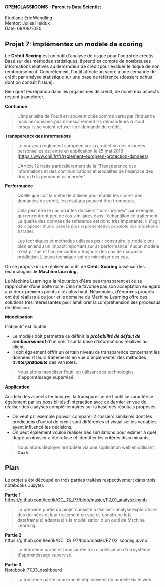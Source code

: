 #### OPENCLASSROOMS - Parcours Data Scientist  
Etudiant: Eric Wendling  
Mentor: Julien Heiduk  
Date: 09/09/2020

## Projet 7: Implémentez un modèle de scoring  

Le **Crédit Scoring** est un outil d'analyse de risque pour l'octroi de crédits. Basé sur des méthodes statistiques, il prend en compte de nombreuses informations relatives au demandeur de crédit pour évaluer le risque de non remboursement. Concrètement, l'outil affecte un score à une demande de crédit par analyse statistique sur une base de référence (dossiers échus dont on connaît l'issue).

Bien que très répandu dans les organismes de crédit, de nombreux aspects restent à améliorer. 

**Confiance**

>L'impartialité de l'outil est souvent citée comme vertu par l'industrie mais ne convainc pas nécessairement les demandeurs surtout lorsqu'ils se voient refuser leur demande de crédit.

**Transparence des informations**

>Le nouveau règlement européen sur la protection des données personnelles est entré en application le 25 mai 2018 (https://www.cnil.fr/fr/reglement-europeen-protection-donnees).
>
>L'Article 12 traite particulièrement de la "Transparence des informations et des communications et modalités de l'exercice des droits de la personne concernée".

**Performance**

>Quelle que soit la méthode utilisée pour établir les scores des demandes de crédit, les résultats peuvent être trompeurs. 
>
>Cela peut être le cas pour les dossiers "hors-normes" par exemple, qui rencontrent peu de cas similaires dans l'échantillon de traitement. La qualité des données de référence est donc très importante. Il s'agit de disposer d'une base la plus représentative possible des situations à traiter.
>
>Les techniques et méthodes utilisées pour construire le modèle ont bien entendu un impact important sur sa performance. Aucun modèle n'est parfait et l'on rencontrera toujours des cas de mauvaise prédiction. L'enjeu technique est de minimiser ces cas.

On se propose ici de réaliser un outil de **Crédit Scoring** basé sur des technologies de **Machine Learning**.

Le Machine Learning a la réputation d'être peu transparent et de se rapprocher d'une boîte noire. Cela ne favorise pas son acceptation eu égard aux deux premiers points cités plus haut. Néanmoins, d'énormes progrès ont été réalisés à ce jour et le domaine du Machine Learning offre des solutions très intéressantes pour améliorer la compréhension des processus de décision.

**Modélisation**

L'objectif est double:

+ Le modèle doit permettre de définir la ***probabilité de défaut de remboursement*** d'un crédit sur la base d'informations relatives au client.
+ Il doit également offrir un certain niveau de transparence concernant les données et leurs traitements en vue d'implémenter des méthodes d'***interprétabilité*** des variables.

>Nous allons modéliser l'outil en utilisant des technologies d'**apprentissage supervisé**.

**Application**

Au-delà des aspects techniques, la transparence de l'outil se caractérise également par les possibilités d'interaction avec ce dernier en vue de réaliser des analyses complémentaires sur la base des résultats proposés.

+ On veut par exemple pouvoir comparer 2 dossiers similaires dont les prédictions d'octroi de crédit sont différentes et visualiser les variables ayant influencé les décisions.
+ On peut également vouloir réaliser des simulations pour estimer à quel degré un dossier a été refusé et identifier les critères discriminants.

>Nous allons déployer le modèle via une application web en utilisant **Dash**.

## Plan

Le projet a été découpé en trois parties traitées respectivement dans trois notebooks Jupyter.

**Partie 1**  
https://github.com/leerik/OC_DS_P7/blob/master/P7_01_analyse.ipynb
>La première partie du projet consiste à réaliser l'analyse exploratoire des données et leur traitement en vue de construire le(s) dataframe(s) adapté(s) à la modélisation d'un outil de Machine Learning.

**Partie 2**  
https://github.com/leerik/OC_DS_P7/blob/master/P7_02_scoring.ipynb

>La deuxième partie est consacrée à la modélisation d'un système d'apprentissage supervisé.

**Partie 3**  
Notebook P7_03_dashboard
>La troisième partie concerne le déploiement du modèle via le web.
